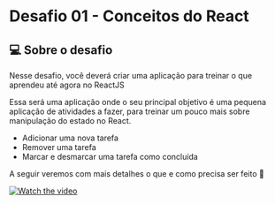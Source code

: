 # Desafio 01 - Conceitos do React

## 💻 Sobre o desafio

Nesse desafio, você deverá criar uma aplicação para treinar o que aprendeu até agora no ReactJS

Essa será uma aplicação onde o seu principal objetivo é uma pequena aplicação de atividades a fazer, para treinar um pouco mais sobre manipulação do estado no React.

- Adicionar uma nova tarefa
- Remover uma tarefa
- Marcar e desmarcar uma tarefa como concluída

A seguir veremos com mais detalhes o que e como precisa ser feito 🚀

[![Watch the video](https://media.istockphoto.com/vectors/black-flat-video-player-bar-template-for-your-design-trendy-minimal-vector-id952042324?k=20&m=952042324&s=612x612&w=0&h=MzxVmSbcCvctQuiurHn8BUU4XkF4h-FKcKJx8fAv-GU=)](https://s3.us-west-2.amazonaws.com/secure.notion-static.com/04e38cba-e14d-4512-a4fa-ee24152ab75f/challenge2.mp4?X-Amz-Algorithm=AWS4-HMAC-SHA256&X-Amz-Content-Sha256=UNSIGNED-PAYLOAD&X-Amz-Credential=AKIAT73L2G45EIPT3X45%2F20220403%2Fus-west-2%2Fs3%2Faws4_request&X-Amz-Date=20220403T212714Z&X-Amz-Expires=86400&X-Amz-Signature=431f12fcf60c042701a1902e04bbf11a2d08cb13dc1225f7fce859359e4345e6&X-Amz-SignedHeaders=host&x-id=GetObject)
